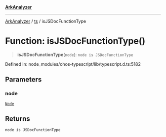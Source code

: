 [**ArkAnalyzer**](../../../../README.md)

***

[ArkAnalyzer](../../../../globals.md) / [ts](../README.md) / isJSDocFunctionType

# Function: isJSDocFunctionType()

> **isJSDocFunctionType**(`node`): `node is JSDocFunctionType`

Defined in: node\_modules/ohos-typescript/lib/typescript.d.ts:5182

## Parameters

### node

[`Node`](../interfaces/Node.md)

## Returns

`node is JSDocFunctionType`

